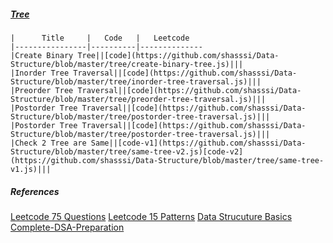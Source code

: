 ##### [Tree](https://github.com/shasssi/Data-Structure/tree/master/tree)
    |      Title     |   Code   |   Leetcode   
    |----------------|----------|--------------
    |Create Binary Tree||[code](https://github.com/shasssi/Data-Structure/blob/master/tree/create-binary-tree.js)|||
    |Inorder Tree Traversal||[code](https://github.com/shasssi/Data-Structure/blob/master/tree/inorder-tree-traversal.js)|||
    |Preorder Tree Traversal||[code](https://github.com/shasssi/Data-Structure/blob/master/tree/preorder-tree-traversal.js)|||
    |Postorder Tree Traversal||[code](https://github.com/shasssi/Data-Structure/blob/master/tree/postorder-tree-traversal.js)|||
    |Postorder Tree Traversal||[code](https://github.com/shasssi/Data-Structure/blob/master/tree/postorder-tree-traversal.js)|||
    |Check 2 Tree are Same||[code-v1](https://github.com/shasssi/Data-Structure/blob/master/tree/same-tree-v2.js)[code-v2](https://github.com/shasssi/Data-Structure/blob/master/tree/same-tree-v1.js)|||

##### References
[Leetcode 75 Questions](https://docs.google.com/spreadsheets/d/1Mah7MuUMdQ4B4Vpw55TnAYmJXRxJQ4MBQJDUGNLEXbc/edit?usp=sharing)
[Leetcode 15 Patterns](https://www.youtube.com/watch?v=DjYZk8nrXVY)
[Data Strucuture Basics](https://www.youtube.com/watch?v=nbgtyBKn2tI&list=PLzjZaW71kMwQ-JABTOTypnpRk1BnD2Nx4)
[Complete-DSA-Preparation](https://github.com/Prince-1501/Complete-DSA-Preparation)
